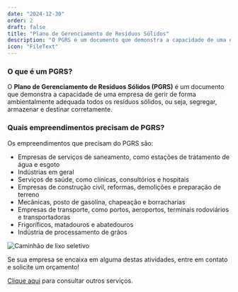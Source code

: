 ```yaml
---
date: "2024-12-30"
order: 2
draft: false
title: "Plano de Gerenciamento de Resíduos Sólidos"
description: "O PGRS é um documento que demonstra a capacidade de uma empresa de gerir adequadamente seus resíduos sólidos"
icon: "FileText"
---
```


### O que é um PGRS?

O **Plano de Gerenciamento de Resíduos Sólidos (PGRS)** é um documento que demonstra a capacidade de uma empresa de gerir de forma ambientalmente adequada todos os resíduos sólidos, ou seja, segregar, armazenar e destinar corretamente.

### Quais empreendimentos precisam de PGRS?

Os empreendimentos que precisam do PGRS são:

- Empresas de serviços de saneamento, como estações de tratamento de água e esgoto
- Indústrias em geral
- Serviços de saúde, como clínicas, consultórios e hospitais
- Empresas de construção civil, reformas, demolições e preparação de terreno
- Mecânicas, posto de gasolina, chapeação e borracharias
- Empresas de transporte, como portos, aeroportos, terminais rodoviários e transportadoras
- Frigoríficos, matadouros e abatedouros
- Indústria de processamento de grãos

![Caminhão de lixo seletivo](/images/services/pgrs-caminhao-lixo.jpg)

Se sua empresa se encaixa em alguma destas atividades, entre em contato e solicite um orçamento!

[Clique aqui](/servicos) para consultar outros serviços. 
